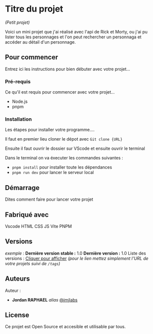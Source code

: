 # Titre du projet
_(Petit projet)_

Voici un mini projet que j'ai réalisé avec l'api de Rick et Morty, ou j'ai pu lister tous les personnages et l'on peut rechercher un personnaga et accéder au détail d'un personnage.

## Pour commencer

Entrez ici les instructions pour bien débuter avec votre projet...

### Pré-requis

Ce qu'il est requis pour commencer avec votre projet...

- Node.js
- pnpm

### Installation

Les étapes pour installer votre programme....

Il faut en premier lieu cloner le dépot avec `Git clone {URL}`

Ensuite il faut ouvrir le dossier sur VScode et ensuite ouvrir le terminal

Dans le terminal on va éxecuter les commandes suivantes :

- `pnpm install` pour installer toute les dépendances
- `pnpm run dev` pour lancer le serveur local


## Démarrage

Dites comment faire pour lancer votre projet

## Fabriqué avec

Vscode
HTML
CSS
JS
Vite
PNPM

## Versions
_exemple :_
**Dernière version stable :** 1.0
**Dernière version :** 1.0
Liste des versions : [Cliquer pour afficher](https://github.com/your/project-name/tags)
_(pour le lien mettez simplement l'URL de votre projets suivi de ``/tags``)_

## Auteurs
Auteur :
* **Jordan RAPHAEL** _alias_ [@imjlabs](https://github.com/imjlabs)


## License

Ce projet est Open Source et accesible et utilisable par tous.